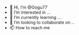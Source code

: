 - 👋 Hi, I’m @Gogu77
- 👀 I’m interested in ...
- 🌱 I’m currently learning ...
- 💞️ I’m looking to collaborate on  ..
- 📫 How to reach me
  
